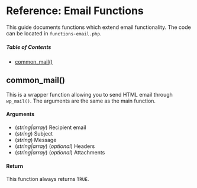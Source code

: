# Reference: Email Functions

This guide documents functions which extend email functionality. The code can be located in `functions-email.php`.



##### Table of Contents

 * [common_mail()](#common_mail)



## common_mail()

This is a wrapper function allowing you to send HTML email through `wp_mail()`. The arguments are the same as the main function.

#### Arguments

 * (*string|array*) Recipient email
 * (*string*) Subject
 * (*string*) Message
 * (*string|array*) (*optional*) Headers
 * (*string|array*) (*optional*) Attachments

#### Return

This function always returns `TRUE`.